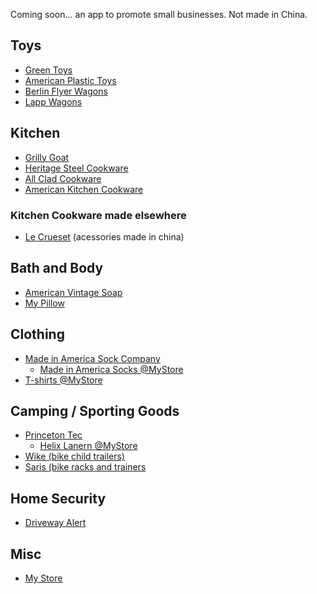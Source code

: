 Coming soon... an app to promote small businesses.  Not made in China.

## Toys
  - [Green Toys](https://www.greentoys.com)
  - [American Plastic Toys](https://americanplastictoys.com)
  - [Berlin Flyer Wagons](https://premierwagons.com)
  - [Lapp Wagons](https://lappwagons.com/product/wagon-sun-top/)
  
## Kitchen
  - [Grilly Goat](https://grillygoat.godaddysites.com)
  - [Heritage Steel Cookware](https://heritagesteel.us)
  - [All Clad Cookware](https://all-clad.com)
  - [American Kitchen Cookware](https://americankitchencookware.com)
  ### Kitchen Cookware made elsewhere
  - [Le Crueset](https://www.lecreuset.com) (acessories made in china)

## Bath and Body
  - [American Vintage Soap](https://avsoapco.com)
  - [My Pillow](https://www.mypillow.com)

## Clothing
  - [Made in America Sock Company](https://madeinamericasockcompany.com)
    - [Made in America Socks @MyStore](https://www.mypillow.com/made-in-america-socks.html)
  - [T-shirts @MyStore](https://www.mypillow.com/the-true-american-made-t-shirt.html)

## Camping / Sporting Goods
  - [Princeton Tec](https://princetontec.com)
    - [Helix Lanern @MyStore](https://www.mypillow.com/princeton-tec-led-helix-lantern.html)
  - [Wike (bike child trailers)](https://wicycle.com/products/bike-trailers/junior-bicycle-trailer)
  - [Saris (bike racks and trainers](https://www.saris.com)

## Home Security
  - [Driveway Alert](https://drivewayalert.com)

## Misc
- [My Store](https://www.mystore.com)

